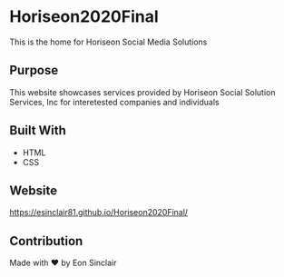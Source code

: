 # Horiseon2020Final
This is the home for Horiseon Social Media Solutions

## Purpose
This website showcases services provided by Horiseon Social Solution Services, Inc for interetested companies and individuals

## Built With
* HTML
* CSS

## Website
https://esinclair81.github.io/Horiseon2020Final/

## Contribution
Made with ❤️ by Eon Sinclair
